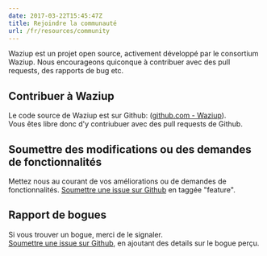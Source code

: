 ```yaml
---
date: 2017-03-22T15:45:47Z
title: Rejoindre la communauté 
url: /fr/resources/community
---
```


Waziup est un projet open source, activement développé par le consortium Waziup.
Nous encourageons quiconque à contribuer avec des pull requests, des rapports de bug etc.

## Contribuer à Waziup
Le code source de Waziup est sur Github: ([github.com - Waziup](https://github.com/waziup/platform)).   
Vous êtes libre donc d'y contriubuer avec des pull requests de Github.

## Soumettre des modifications ou des demandes de fonctionnalités 
Mettez nous au courant de vos améliorations ou de demandes de fonctionnalités.
[Soumettre une issue sur Github](https://github.com/waziup/platform/issues) en taggée "feature". 

## Rapport de bogues 
Si vous trouver un bogue, merci de le signaler.  
[Soumettre une issue sur Github](https://github.com/waziup/platform/issues), en ajoutant des details sur le bogue perçu.